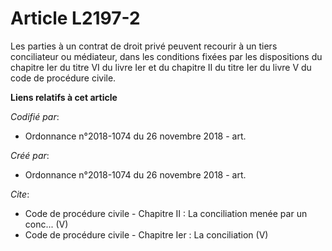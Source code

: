 # Article L2197-2

Les parties à un contrat de droit privé peuvent recourir à un tiers conciliateur ou médiateur, dans les conditions fixées par
les dispositions du chapitre Ier du titre VI du livre Ier et du chapitre II du titre Ier du livre V du code de procédure
civile.

**Liens relatifs à cet article**

_Codifié par_:

  - Ordonnance n°2018-1074 du 26 novembre 2018 - art.

_Créé par_:

  - Ordonnance n°2018-1074 du 26 novembre 2018 - art.

_Cite_:

  - Code de procédure civile -  Chapitre II : La conciliation menée par un conc... (V)
  - Code de procédure civile -  Chapitre Ier : La conciliation (V)
